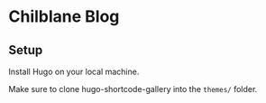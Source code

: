 # Chilblane Blog

## Setup

Install Hugo on your local machine.

Make sure to clone hugo-shortcode-gallery into the `themes/` folder.
